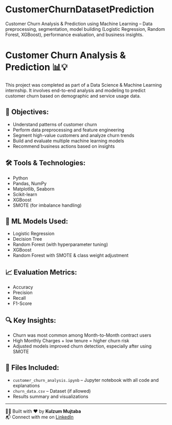 # CustomerChurnDatasetPrediction
Customer Churn Analysis &amp; Prediction using Machine Learning – Data preprocessing, segmentation, model building (Logistic Regression, Random Forest, XGBoost), performance evaluation, and business insights.


# Customer Churn Analysis & Prediction 📊💡

This project was completed as part of a Data Science & Machine Learning internship. It involves end-to-end analysis and modeling to predict customer churn based on demographic and service usage data.

## 📌 Objectives:
- Understand patterns of customer churn
- Perform data preprocessing and feature engineering
- Segment high-value customers and analyze churn trends
- Build and evaluate multiple machine learning models
- Recommend business actions based on insights

## 🛠 Tools & Technologies:
- Python
- Pandas, NumPy
- Matplotlib, Seaborn
- Scikit-learn
- XGBoost
- SMOTE (for imbalance handling)

## 🧠 ML Models Used:
- Logistic Regression
- Decision Tree
- Random Forest (with hyperparameter tuning)
- XGBoost
- Random Forest with SMOTE & class weight adjustment

## 📈 Evaluation Metrics:
- Accuracy
- Precision
- Recall
- F1-Score

## 🔍 Key Insights:
- Churn was most common among Month-to-Month contract users
- High Monthly Charges + low tenure = higher churn risk
- Adjusted models improved churn detection, especially after using SMOTE

## 📁 Files Included:
- `customer_churn_analysis.ipynb` – Jupyter notebook with all code and explanations
- `churn_data.csv` – Dataset (if allowed)
- Results summary and visualizations

---

👩‍💻 Built with ❤️ by **Kulzum Mujtaba**  
📬 Connect with me on [LinkedIn](https://www.linkedin.com/in/Kulzum624)

